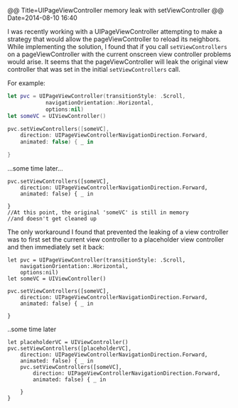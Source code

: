 @@ Title=UIPageViewController memory leak with setViewController
@@ Date=2014-08-10 16:40

I was recently working with a UIPageViewController attempting to make a strategy that would allow the pageViewController to reload its neighbors.  While implementing the solution, I found that if you call `setViewControllers` on a pageViewController with the current onscreen view controller problems would arise.  It seems that the pageViewController will leak the original view controller that was set in the initial `setViewControllers` call.

For example:
```swift
let pvc = UIPageViewController(transitionStyle: .Scroll,
            navigationOrientation:.Horizontal,
            options:nil)
let someVC = UIViewController()

pvc.setViewControllers([someVC],
    direction: UIPageViewControllerNavigationDirection.Forward,
    animated: false) { _ in

}
```
...some time later...

    pvc.setViewControllers([someVC],
        direction: UIPageViewControllerNavigationDirection.Forward,
        animated: false) { _ in

    }
    //At this point, the original 'someVC' is still in memory
    //and doesn't get cleaned up


The only workaround I found that prevented the leaking of a view controller was to first set the current view controller to a placeholder view controller and then immediately set it back:

    let pvc = UIPageViewController(transitionStyle: .Scroll,
        navigationOrientation:.Horizontal,
        options:nil)
    let someVC = UIViewController()

    pvc.setViewControllers([someVC],
        direction: UIPageViewControllerNavigationDirection.Forward,
        animated: false) { _ in

    }
..some time later

    let placeholderVC = UIViewController()
    pvc.setViewControllers([placeholderVC],
        direction: UIPageViewControllerNavigationDirection.Forward,
        animated: false) { _ in
        pvc.setViewControllers([someVC],
            direction: UIPageViewControllerNavigationDirection.Forward,
            animated: false) { _ in

        }
    }
